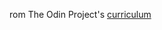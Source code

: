rom The Odin Project's [curriculum](http://www.theodinproject.com/courses/web-development-101/lessons/html-css)